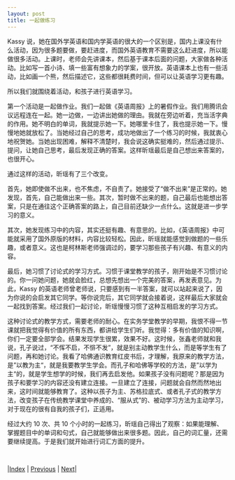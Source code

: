 ```yaml
---
layout: post
title: 一起做练习
---
```


Kassy 说，她在国外学英语和国内学英语的很大的一个区别是，国内上课没有什么活动，因为很多题要做，要赶进度，而国外英语教育不需要这么赶进度，所以能做很多活动。上课时，老师会先讲课本，然后基于课本后面的问题，大家做各种活动。比如写一首小诗、填一些富有想象力的学案，很开放。英语课本上也有一些活动，比如画一个熊，然后描述它，这些都很耗费时间，但可以让英语学习更有趣。

所以我们就围绕着活动，和孩子进行英语学习。

第一个活动是一起做作业。我们一起做《英语周报》上的暑假作业。我们用腾讯会议远程连在一起。她一边做，一边讲出她做的理由。我就在旁边听着，充当活字典的作用。她不明白的单词，我就提示她一下。她哪里卡住了，我也提示她一下。慢慢地她就放松了。当她经过自己的思考，成功地做出了一个练习的时候，我就衷心地祝贺她。当她出现困难，解释不清楚时，我会说这确实挺难的，然后通过提示、提问，让她自己思考，最后发现正确的答案。这样昕瑶最后是自己想出来答案的，也很开心。

通过这样的活动，昕瑶有了三个改变。

首先，她即使做不出来，也不焦虑，不自责了。她接受了“做不出来”是正常的。她发现，首先，自己能做出来一些。其次，暂时做不出来的题，自己最后也能想出答案，只是在通往这个正确答案的路上，自己目前还缺少一点什么。这就是进一步学习的意义。

其次，她发现练习中的内容，其实还挺有趣、有意思的。比如，《英语周报》中可能就采用了国外原版的材料，内容比较轻松。因此，昕瑶就能感觉到做题的一些乐趣，或者意义。这也是柯林斯老师强调过的，要学习那些孩子有兴趣、有意义的内容。

最后，她习惯了讨论式的学习方式。习惯于课堂教学的孩子，刚开始是不习惯讨论的。你一问她问题，她就会脸红，总想先想出一个完美的答案，再发表意见。为此，Kassy 的英语老师曾老师说，只要感到有一半答案，就可以站起来说了，因为你说的会启发其它同学。等你说完后，其它同学就会接着说，这样最后大家就会一起找到答案。经过我们一起讨论，昕瑶慢慢习惯了这种互相启发的学习方式。

这种讨论式的教学方式，需要老师的耐心。在实务学堂教学的早期，我恨不得一节课就把我觉得有价值的所有东西，都讲给学生们听。我觉得：多有价值的知识啊，你们一定要全部学会。结果发现学生很累，效果不好。这时候，张鑫老师就和我说，孔子说过，“不恽不启，不悱不发”，就是别主动教学生什么，而是等学生有了问题，再和她讨论。我看了哈佛通识教育红皮书后，才理解，我原来的教学方法，是”以教为主“，就是我要教学生学会。而孔子和哈佛等学校的方法，是”以学为主“的，就是学生想学的时候，我们再去启发他。如果孩子没有问题呢？那是因为孩子和要学习的内容还没有建立连接。一旦建立了连接，问题就会自然而然地出来，这时间就能够教育了。这种以孩子为主、苏格拉底式、或者孔子式的教学方法，改变孩子在传统教学课堂中养成的、“服从式”的、被动学习方法为主动学习，对于现在的很有自我的孩子们，正适用。

经过大约 10 次、共 10 个小时的一起练习，昕瑶自己得出了观察：如果能理解、掌握题目中的单词和句式，自己就能够做出来很多题。因此，自己的词汇量，还需要继续提高。于是我们就开始进行词汇方面的提升。

<br/>

|[Index](../) | [Previous](3-0-sol) | [Next](3-3-vocab)|